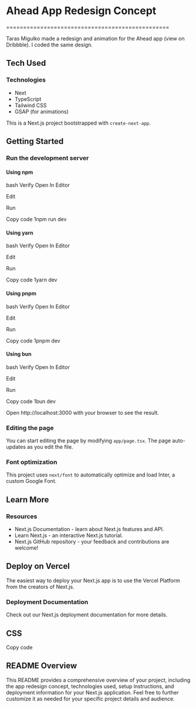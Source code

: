 # **Ahead App Redesign Concept**

\================================================

Taras Migulko made a redesign and animation for the Ahead app (view on Dribbble). I coded the same design. 

## **Tech Used**

### Technologies

*   Next
*   TypeScript
*   Tailwind CSS
*   GSAP (for animations)

This is a Next.js project bootstrapped with `create-next-app`.

## **Getting Started**

### Run the development server

#### Using npm

bash
Verify
Open In Editor

Edit

Run

Copy code
1npm run dev

#### Using yarn

bash
Verify
Open In Editor

Edit

Run

Copy code
1yarn dev

#### Using pnpm

bash
Verify
Open In Editor

Edit

Run

Copy code
1pnpm dev

#### Using bun

bash
Verify
Open In Editor

Edit

Run

Copy code
1bun dev

Open http://localhost:3000 with your browser to see the result.

### Editing the page

You can start editing the page by modifying `app/page.tsx`. The page auto-updates as you edit the file.

  

### Font optimization

This project uses `next/font` to automatically optimize and load Inter, a custom Google Font.

  

## **Learn More**

### Resources

*   Next.js Documentation - learn about Next.js features and API.
*   Learn Next.js - an interactive Next.js tutorial.
*   Next.js GitHub repository - your feedback and contributions are welcome!

## **Deploy on Vercel**

The easiest way to deploy your Next.js app is to use the Vercel Platform from the creators of Next.js.

  

### Deployment Documentation

Check out our Next.js deployment documentation for more details.

  

## **CSS**

Copy code

  

## **README Overview**

This README provides a comprehensive overview of your project, including the app redesign concept, technologies used, setup instructions, and deployment information for your Next.js application. Feel free to further customize it as needed for your specific project details and audience.
